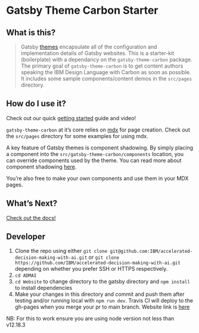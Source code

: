 # Gatsby Theme Carbon Starter

## What is this?

> Gatsby [themes](https://www.gatsbyjs.org/docs/themes/) encapsulate all of the
> configuration and implementation details of Gatsby websites. This is a
> starter-kit (boilerplate) with a dependancy on the `gatsby-theme-carbon`
> package. The primary goal of `gatsby-theme-carbon` is to get content authors
> speaking the IBM Design Language with Carbon as soon as possible. It includes
> some sample components/content demos in the `src/pages` directory.

## How do I use it?

Check out our quick
[getting started](https://gatsby-theme-carbon.now.sh/getting-started) guide and
video!

`gatsby-theme-carbon` at it’s core relies on [mdx](https://mdxjs.com/) for page
creation. Check out the `src/pages` directory for some examples for using mdx.

A key feature of Gatsby themes is component shadowing. By simply placing a
component into the `src/gatsby-theme-carbon/components` location, you can
override components used by the theme. You can read more about component
shadowing
[here](https://www.gatsbyjs.org/docs/themes/api-reference#component-shadowing).

You’re also free to make your own components and use them in your MDX pages.

## What’s Next?

[Check out the docs!](https://gatsby-theme-carbon.now.sh)

##  Developer
1. Clone the repo using either `git clone git@github.com:IBM/accelerated-decision-making-with-ai.git` 
or `git clone https://github.com/IBM/accelerated-decision-making-with-ai.git` depending on whether you prefer
SSH or HTTPS respectively.
1. `cd ADMAI`
1. `cd Website` to change directory to the gatsby directory and `npm install` to install dependencies
1. Make your changes in this directory and commit and push them after testing and/or running local with 
`npm run dev`. Travis CI will deploy to the gh-pages when you merge your 
pr to main branch. Website link is [here](https://ibm.github.io/accelerated-decision-making-with-ai/)

NB: For this to work ensure you are using node version not less than v12.18.3 

